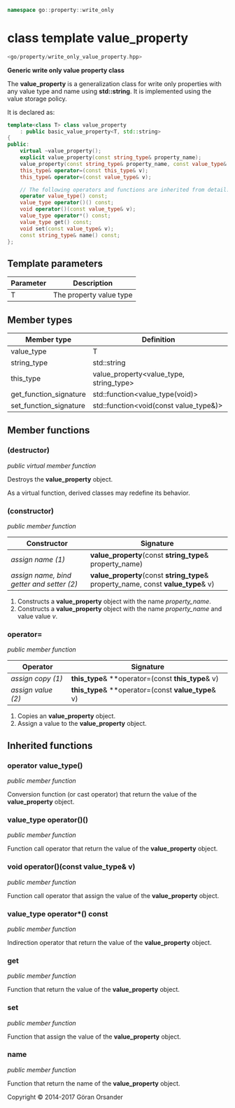 ```c++
namespace go::property::write_only
```

# class template value_property

```c++
<go/property/write_only_value_property.hpp>
```

**Generic write only value property class**

The **value_property** is a generalization class for write only properties with any value type and name using **std::string**.
It is implemented using the value storage policy.

It is declared as:

```c++
template<class T> class value_property
    : public basic_value_property<T, std::string>
{
public:
    virtual ~value_property();
    explicit value_property(const string_type& property_name);
    value_property(const string_type& property_name, const value_type& v);
    this_type& operator=(const this_type& v);
    this_type& operator=(const value_type& v);

    // The following operators and functions are inherited from detail::property_base<T, policy::value<T>, std::string>
    operator value_type() const;
    value_type operator()() const;
    void operator()(const value_type& v);
    value_type operator*() const;
    value_type get() const;
    void set(const value_type& v);
    const string_type& name() const;
};
```

## Template parameters

Parameter | Description
-|-
T | The property value type

## Member types

Member type | Definition
-|-
value_type | T
string_type | std::string
this_type | value_property<value_type, string_type>
get_function_signature | std::function<value_type(void)>
set_function_signature | std::function<void(const value_type&)>

## Member functions

### (destructor)

*public virtual member function*

Destroys the **value_property** object.

As a virtual function, derived classes may redefine its behavior.

### (constructor)

*public member function*

Constructor | Signature
-|-
*assign name (1)* | **value_property**(const **string_type**& property_name)
*assign name, bind getter and setter (2)* | **value_property**(const **string_type**& property_name, const **value_type**& v)

1. Constructs a **value_property** object with the name *property_name*.
2. Constructs a **value_property** object with the name *property_name* and value value *v*.

### operator=

*public member function*

Operator | Signature
-|-
*assign copy (1)* | **this_type**& **operator=(const **this_type**& v)
*assign value (2)* | **this_type**& **operator=(const **value_type**& v)

1. Copies an **value_property** object.
2. Assign a value to the **value_property** object.

## Inherited functions

### operator value_type()

*public member function*

Conversion function (or cast operator) that return the value of the **value_property** object.

### value_type operator()()

*public member function*

Function call operator that return the value of the **value_property** object.

### void operator()(const value_type& v)

*public member function*

Function call operator that assign the value of the **value_property** object.

### value_type operator*() const

*public member function*

Indirection operator that return the value of the **value_property** object.

### get

*public member function*

Function that return the value of the **value_property** object.

### set

*public member function*

Function that assign the value of the **value_property** object.

### name

*public member function*

Function that return the name of the **value_property** object.

Copyright &copy; 2014-2017 Göran Orsander
